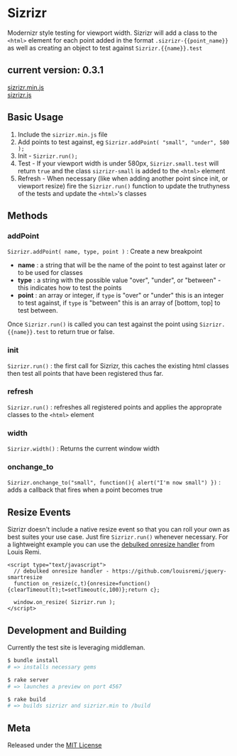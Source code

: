 Sizrizr
=======

Modernizr style testing for viewport width. Sizrizr will add a class to the `<html>` element for each point added in the format `.sizrizr-{{point_name}}` as well as creating an object to test against `Sizrizr.{{name}}.test`

## current version: 0.3.1

[sizrizr.min.js](https://github.com/stevenosloan/Sizrizr/edit/master/build/sizrizr.min.js)<br/>
[sizrizr.js](https://github.com/stevenosloan/Sizrizr/edit/master/build/sizrizr.js)

Basic Usage
-----------

1. Include the `sizrizr.min.js` file
2. Add points to test against, eg `Sizrizr.addPoint( "small", "under", 580 );`
3. Init - `Sizrizr.run();`
4. Test - If your viewport width is under 580px, `Sizrizr.small.test` will return `true` and the class `sizrizr-small` is added to the `<html>` element
5. Refresh - When necessary (like when adding another point since init, or viewport resize) fire the `Sizrizr.run()` function to update the truthyness of the tests and update the `<html>`'s classes


Methods
-------

### addPoint

`Sizrizr.addPoint( name, type, point )` : Create a new breakpoint

* __name__ : a string that will be the name of the point to test against later or to be used for classes
* __type__ : a string with the possible value "over", "under", or "between" - this indicates how to test the points
* __point__ : an array or integer, if `type` is "over" or "under" this is an integer to test against, if `type` is "between" this is an array of [bottom, top] to test between.

Once `Sizrizr.run()` is called you can test against the point using `Sizrizr.{{name}}.test` to return true or false.

### init
`Sizrizr.run()` : the first call for Sizrizr, this caches the existing html classes then test all points that have been registered thus far.

### refresh
`Sizrizr.run()` : refreshes all registered points and applies the approprate classes to the `<html>` element

### width
`Sizrizr.width()` : Returns the current window width

### onchange_to
`Sizrizr.onchange_to("small", function(){ alert("I'm now small") })` : adds a callback that fires when a point becomes true


Resize Events
-------------

Sizrizr doesn't include a native resize event so that you can roll your own as best suites your use case. Just fire `Sizrizr.run()` whenever necessary. For a lightweight example you can use the [debulked onresize handler](https://github.com/louisremi/jquery-smartresize) from Louis Remi.

    <script type="text/javascript">
      // debulked onresize handler - https://github.com/louisremi/jquery-smartresize
      function on_resize(c,t){onresize=function(){clearTimeout(t);t=setTimeout(c,100)};return c};

      window.on_resize( Sizrizr.run );
    </script>



Development and Building
------------------------

Currently the test site is leveraging middleman.

```bash
$ bundle install
# => installs necessary gems

$ rake server
# => launches a preview on port 4567

$ rake build
# => builds sizrizr and sizrizr.min to /build
```


Meta
----

Released under the [MIT License](http://opensource.org/licenses/mit-license.php)
